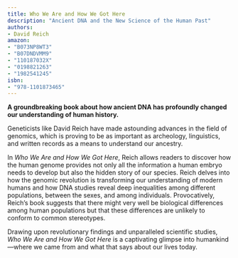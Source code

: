 ```yaml
---
title: Who We Are and How We Got Here
description: "Ancient DNA and the New Science of the Human Past"
authors:
- David Reich
amazon:
- "B073NP8WT3"
- "B07DNDVMM9"
- "110187032X"
- "0198821263"
- "1982541245"
isbn:
- "978-1101873465"
---
```

__A groundbreaking book about how ancient DNA has profoundly changed our understanding of human history.__

Geneticists like David Reich have made astounding advances in the field of genomics, which is proving to be as important as archeology, linguistics, and written records as a means to understand our ancestry.

In _Who We Are and How We Got Here_, Reich allows readers to discover how the human genome provides not only all the information a human embryo needs to develop but also the hidden story of our species. Reich delves into how the genomic revolution is transforming our understanding of modern humans and how DNA studies reveal deep inequalities among different populations, between the sexes, and among individuals. Provocatively, Reich’s book suggests that there might very well be biological differences among human populations but that these differences are unlikely to conform to common stereotypes.

Drawing upon revolutionary findings and unparalleled scientific studies, _Who We Are and How We Got Here_ is a captivating glimpse into humankind—where we came from and what that says about our lives today.
